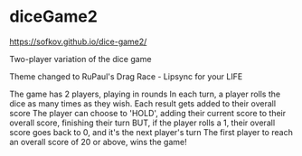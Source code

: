 # diceGame2
https://sofkov.github.io/dice-game2/

Two-player variation of the dice game

Theme changed to RuPaul's Drag Race - Lipsync for your LIFE

The game has 2 players, playing in rounds
In each turn, a player rolls the dice as many times as they wish. Each result gets added to their overall score
The player can choose to 'HOLD', adding their current score to their overall score, finishing their turn
BUT, if the player rolls a 1, their overall score goes back to 0, and it's the next player's turn
The first player to reach an overall score of 20 or above, wins the game!
